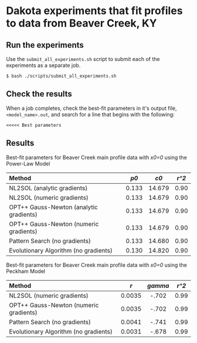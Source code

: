 Dakota experiments that fit profiles to data from Beaver Creek, KY
==================================================================

Run the experiments
-------------------

Use the `submit_all_experiments.sh` script to submit each of the experiments
as a separate job.

    $ bash ./scripts/submit_all_experiments.sh

Check the results
-----------------

When a job completes, check the best-fit parameters in it's output file,
`<model_name>.out`, and search for a line that begins with the following:

    <<<<< Best parameters

Results
-------

Best-fit parameters for Beaver Creek main profile data with *x0=0* using the
Power-Law Model

| Method                                  | *p0*  | *c0*   | *r^2* |
| :-------------------------------------- | :---: | :----: | :---: |
| NL2SOL (analytic gradients)             | 0.133 | 14.679 |  0.90 |
| NL2SOL (numeric gradients)              | 0.133 | 14.679 |  0.90 |
| OPT++ Gauss-Newton (analytic gradients) | 0.133 | 14.679 |  0.90 |
| OPT++ Gauss-Newton (numeric gradients)  | 0.133 | 14.679 |  0.90 |
| Pattern Search (no gradients)           | 0.133 | 14.680 |  0.90 |
| Evolutionary Algorithm (no gradients)   | 0.130 | 14.820 |  0.90 |

Best-fit parameters for Beaver Creek main profile data with *x0=0* using the
Peckham Model

| Method                                  | *r*  | *gamma* | *r^2* |
| :-------------------------------------- | :----: | :---: | :---: |
| NL2SOL (numeric gradients)              | 0.0035 | -.702 |  0.99 |
| OPT++ Gauss-Newton (numeric gradients)  | 0.0035 | -.702 |  0.99 |
| Pattern Search (no gradients)           | 0.0041 | -.741 |  0.99 |
| Evolutionary Algorithm (no gradients)   | 0.0031 | -.678 |  0.99 |
